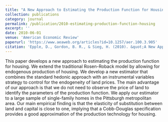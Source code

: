 ```yaml
---
title: "A New Approach to Estimating the Production Function for Housing"
collection: publications
category: journal
permalink: /publication/2010-estimating-production-function-housing
excerpt: ''
date: 2010-06-01
venue: 'American Economic Review'
paperurl: 'https://www.aeaweb.org/articles?id=10.1257/aer.100.3.905'
citation: 'Epple, D., Gordon, B. R., & Sieg, H. (2010). &quot;A New Approach to Estimating the Production Function for Housing.&quot; <i>American Economic Review</i>. 100(3), 905-924.'
---
```


This paper develops a new approach to estimating the production function for housing. We extend the traditional Rosen-Roback model by allowing for endogenous production of housing. We develop a new estimator that combines the standard hedonic approach with an instrumental variables strategy to control for the endogeneity of land prices. The main advantage of our approach is that we do not need to observe the price of land to identify the parameters of the production function. We apply our estimator to a large sample of single-family homes in the Pittsburgh metropolitan area. Our main empirical finding is that the elasticity of substitution between land and capital is close to one, implying that a Cobb-Douglas specification provides a good approximation of the production technology for housing.